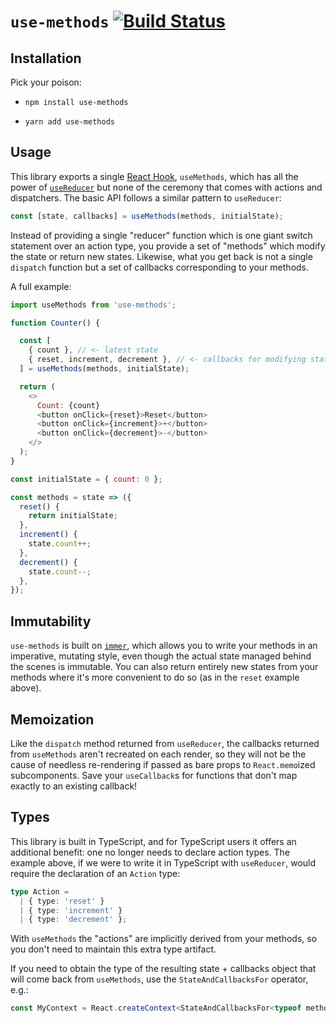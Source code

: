 # `use-methods` [![Build Status](https://travis-ci.com/pelotom/use-methods.svg?branch=master)](https://travis-ci.com/pelotom/use-methods)

## Installation

Pick your poison:
- ```
  npm install use-methods
  ```
- ```
  yarn add use-methods
  ```

## Usage

This library exports a single [React Hook](https://reactjs.org/docs/hooks-intro.html), `useMethods`, which has all the power of [`useReducer`](https://reactjs.org/docs/hooks-reference.html#usereducer) but none of the ceremony that comes with actions and dispatchers. The basic API follows a similar pattern to `useReducer`:

```js
const [state, callbacks] = useMethods(methods, initialState);
```

Instead of providing a single "reducer" function which is one giant switch statement over an action type, you provide a set of "methods" which modify the state or return new states. Likewise, what you get back is not a single `dispatch` function but a set of callbacks corresponding to your methods.

A full example:

```js
import useMethods from 'use-methods';

function Counter() {

  const [
    { count }, // <- latest state
    { reset, increment, decrement }, // <- callbacks for modifying state
  ] = useMethods(methods, initialState);

  return (
    <>
      Count: {count}
      <button onClick={reset}>Reset</button>
      <button onClick={increment}>+</button>
      <button onClick={decrement}>-</button>
    </>
  );
}

const initialState = { count: 0 };

const methods = state => ({
  reset() {
    return initialState;
  },
  increment() {
    state.count++;
  },
  decrement() {
    state.count--;
  },
});
```

## Immutability

`use-methods` is built on [`immer`](https://github.com/mweststrate/immer), which allows you to write your methods in an imperative, mutating style, even though the actual state managed behind the scenes is immutable. You can also return entirely new states from your methods where it's more convenient to do so (as in the `reset` example above).

## Memoization

Like the `dispatch` method returned from `useReducer`, the callbacks returned from `useMethods` aren't recreated on each render, so they will not be the cause of needless re-rendering if passed as bare props to `React.memo`ized subcomponents. Save your `useCallback`s for functions that don't map exactly to an existing callback!

## Types

This library is built in TypeScript, and for TypeScript users it offers an additional benefit: one no longer needs to declare action types. The example above, if we were to write it in TypeScript with `useReducer`, would require the declaration of an `Action` type:

```ts
type Action =
  | { type: 'reset' }
  | { type: 'increment' }
  | { type: 'decrement' };
```

With `useMethods` the "actions" are implicitly derived from your methods, so you don't need to maintain this extra type artifact.

If you need to obtain the type of the resulting state + callbacks object that will come back from `useMethods`, use the `StateAndCallbacksFor` operator, e.g.:

```ts
const MyContext = React.createContext<StateAndCallbacksFor<typeof methods> | null>(null);
```
